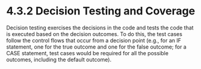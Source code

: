 # 4.3.2 Decision Testing and Coverage

Decision testing exercises the decisions in the code and tests the code that is executed based on the decision outcomes. To do this, the test cases follow the control flows that occur from a decision point \(e.g., for an IF statement, one for the true outcome and one for the false outcome; for a CASE statement, test cases would be required for all the possible outcomes, including the default outcome\).



